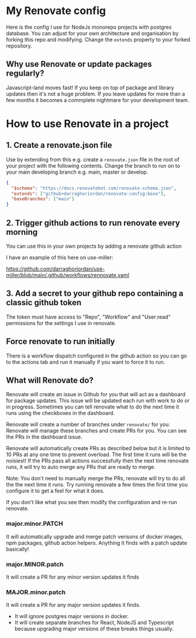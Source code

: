 # My Renovate config

Here is the config I use for NodeJs monorepo projects with postgres database. You can adjust for your own architecture and organisation by forking this repo and modifying. Change the `extends` property to your forked repository.

## Why use Renovate or update packages regularly?

Javascript-land moves fast! If you keep on top of package and library updates then it's not a huge problem. If you leave updates for more than a few months it becomes a commplete nightmare for your development team.

# How to use Renovate in a project

## 1. Create a renovate.json file

Use by extending from this e.g. create a `renovate.json` file in the root of your project with the following contents. Change the branch to run on to your main developing branch e.g. main, master or develop.

```json
{
  "$schema": "https://docs.renovatebot.com/renovate-schema.json",
  "extends": ["github>darraghoriordan/renovate-config:base"],
  "baseBranches": ["main"]
}
```

## 2. Trigger github actions to run renovate every morning

You can use this in your own projects by adding a renovate github action

I have an example of this here on use-miller:

https://github.com/darraghoriordan/use-miller/blob/main/.github/workflows/rennovate.yaml

## 3. Add a secret to your github repo containing a classic github token

The token must have access to "Repo", "Workflow" and "User:read" permissions for the settings I use in renovate.

## Force renovate to run initially

There is a workflow dispatch configured in the github action so you can go to the actions tab and run it manually if you want to force it to run.

## What will Renovate do?

Renovate will create an issue in Github for you that will act as a dashboard for package updates. This issue will be updated each run with work to do or in progress. Sometimes you can tell renovate what to do the next time it runs using the checkboxes in the dashboard.

Renovate will create a number of branches under `renovate/` for you. Renovate will manage these branches and create PRs for you. You can see the PRs in the dashboard issue.

Renovate will automatically create PRs as described below but it is limited to 10 PRs at any one time to prevent overload. The first time it runs will be the noisiest! If the PRs pass all actions successfully then the next time renovate runs, it will try to auto merge any PRs that are ready to merge.

Note: You don't need to manually merge the PRs, renovate will try to do all the the next time it runs. Try running renovate a few times the first time you configure it to get a feel for what it does.

If you don't like what you see then modify the configuration and re-run renovate.

### major.minor.PATCH

It will automatically upgrade and merge patch verisons of docker images, npm packages, github action helpers. Anything it finds with a patch update basically!

### major.MINOR.patch

It will create a PR for any minor version updates it finds

### MAJOR.minor.patch

It will create a PR for any major version updates it finds.

- It will ignore postgres major versions in docker.
- It will create separate branches for React, NodeJS and Typescript because upgrading major versions of these breaks things usually.

